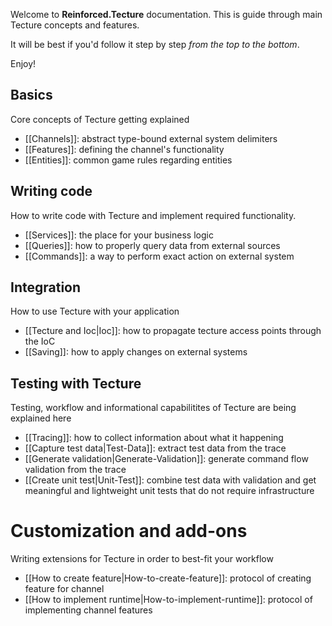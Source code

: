 Welcome to **Reinforced.Tecture** documentation. This is guide through main Tecture concepts and features. 

It will be best if you'd follow it step by step *from the top to the bottom*.

Enjoy!

## Basics
Core concepts of Tecture getting explained
 - [[Channels]]: abstract type-bound external system delimiters
 - [[Features]]: defining the channel's functionality
 - [[Entities]]: common game rules regarding entities
## Writing code
How to write code with Tecture and implement required functionality.
 - [[Services]]: the place for your business logic
 - [[Queries]]: how to properly query data from external sources
 - [[Commands]]: a way to perform exact action on external system
## Integration
How to use Tecture with your application
 - [[Tecture and Ioc|Ioc]]: how to propagate tecture access points through the IoC
 - [[Saving]]: how to apply changes on external systems
## Testing with Tecture
Testing, workflow and informational capabilitites of Tecture are being explained here
 - [[Tracing]]: how to collect information about what it happening
 - [[Capture test data|Test-Data]]: extract test data from the trace
 - [[Generate validation|Generate-Validation]]: generate command flow validation from the trace
 - [[Create unit test|Unit-Test]]: combine test data with validation and get meaningful and lightweight unit tests that do not require infrastructure
# Customization and add-ons
Writing extensions for Tecture in order to best-fit your workflow
 - [[How to create feature|How-to-create-feature]]: protocol of creating feature for channel
 - [[How to implement runtime|How-to-implement-runtime]]: protocol of implementing channel features
